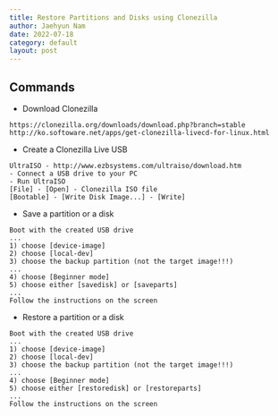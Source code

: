 ```yaml
---
title: Restore Partitions and Disks using Clonezilla
author: Jaehyun Nam
date: 2022-07-18
category: default
layout: post
---
```


## Commands

- Download Clonezilla

```
https://clonezilla.org/downloads/download.php?branch=stable
http://ko.softoware.net/apps/get-clonezilla-livecd-for-linux.html
```

- Create a Clonezilla Live USB

```
UltraISO - http://www.ezbsystems.com/ultraiso/download.htm
- Connect a USB drive to your PC
- Run UltraISO
[File] - [Open] - Clonezilla ISO file
[Bootable] - [Write Disk Image...] - [Write]
```

- Save a partition or a disk

```
Boot with the created USB drive
...
1) choose [device-image]
2) choose [local-dev]
3) choose the backup partition (not the target image!!!)
...
4) choose [Beginner mode]
5) choose either [savedisk] or [saveparts]
...
Follow the instructions on the screen
```

- Restore a partition or a disk

```
Boot with the created USB drive
...
1) choose [device-image]
2) choose [local-dev]
3) choose the backup partition (not the target image!!!)
...
4) choose [Beginner mode]
5) choose either [restoredisk] or [restoreparts]
...
Follow the instructions on the screen
```

